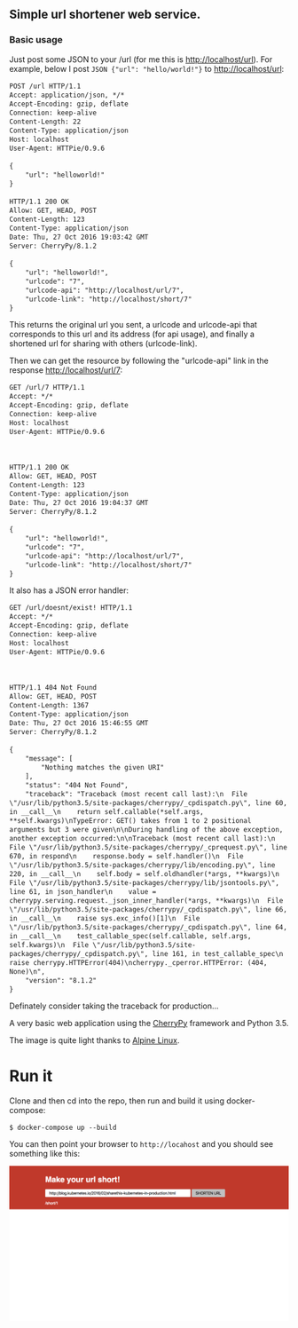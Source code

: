 ## Simple url shortener web service.
### Basic usage

Just post some JSON to your <hostname>/url (for me this is [http://localhost/url](http://localhost/url)). For example, below I post ```JSON
{"url": "hello/world!"}``` to [http://localhost/url](http://localhost/url):

```HTTP
POST /url HTTP/1.1
Accept: application/json, */*
Accept-Encoding: gzip, deflate
Connection: keep-alive
Content-Length: 22
Content-Type: application/json
Host: localhost
User-Agent: HTTPie/0.9.6

{
    "url": "helloworld!"
}

HTTP/1.1 200 OK
Allow: GET, HEAD, POST
Content-Length: 123
Content-Type: application/json
Date: Thu, 27 Oct 2016 19:03:42 GMT
Server: CherryPy/8.1.2

{
    "url": "helloworld!",
    "urlcode": "7",
    "urlcode-api": "http://localhost/url/7",
    "urlcode-link": "http://localhost/short/7"
}
```

This returns the original url you sent, a urlcode and urlcode-api that corresponds to this url and its address (for api usage), and finally a shortened url for sharing with others (urlcode-link).

Then we can get the resource by following the "urlcode-api" link in the response [http://localhost/url/7](http://localhost/url/7):

```HTTP
GET /url/7 HTTP/1.1
Accept: */*
Accept-Encoding: gzip, deflate
Connection: keep-alive
Host: localhost
User-Agent: HTTPie/0.9.6



HTTP/1.1 200 OK
Allow: GET, HEAD, POST
Content-Length: 123
Content-Type: application/json
Date: Thu, 27 Oct 2016 19:04:37 GMT
Server: CherryPy/8.1.2

{
    "url": "helloworld!",
    "urlcode": "7",
    "urlcode-api": "http://localhost/url/7",
    "urlcode-link": "http://localhost/short/7"
}
```

It also has a JSON error handler:

```HTTP
GET /url/doesnt/exist! HTTP/1.1
Accept: */*
Accept-Encoding: gzip, deflate
Connection: keep-alive
Host: localhost
User-Agent: HTTPie/0.9.6



HTTP/1.1 404 Not Found
Allow: GET, HEAD, POST
Content-Length: 1367
Content-Type: application/json
Date: Thu, 27 Oct 2016 15:46:55 GMT
Server: CherryPy/8.1.2

{
    "message": [
        "Nothing matches the given URI"
    ],
    "status": "404 Not Found",
    "traceback": "Traceback (most recent call last):\n  File \"/usr/lib/python3.5/site-packages/cherrypy/_cpdispatch.py\", line 60, in __call__\n    return self.callable(*self.args, **self.kwargs)\nTypeError: GET() takes from 1 to 2 positional arguments but 3 were given\n\nDuring handling of the above exception, another exception occurred:\n\nTraceback (most recent call last):\n  File \"/usr/lib/python3.5/site-packages/cherrypy/_cprequest.py\", line 670, in respond\n    response.body = self.handler()\n  File \"/usr/lib/python3.5/site-packages/cherrypy/lib/encoding.py\", line 220, in __call__\n    self.body = self.oldhandler(*args, **kwargs)\n  File \"/usr/lib/python3.5/site-packages/cherrypy/lib/jsontools.py\", line 61, in json_handler\n    value = cherrypy.serving.request._json_inner_handler(*args, **kwargs)\n  File \"/usr/lib/python3.5/site-packages/cherrypy/_cpdispatch.py\", line 66, in __call__\n    raise sys.exc_info()[1]\n  File \"/usr/lib/python3.5/site-packages/cherrypy/_cpdispatch.py\", line 64, in __call__\n    test_callable_spec(self.callable, self.args, self.kwargs)\n  File \"/usr/lib/python3.5/site-packages/cherrypy/_cpdispatch.py\", line 161, in test_callable_spec\n    raise cherrypy.HTTPError(404)\ncherrypy._cperror.HTTPError: (404, None)\n",
    "version": "8.1.2"
}
```

Definately consider taking the traceback for production...

A very basic web application using the
[CherryPy](http://cherrypy.org/) framework and Python 3.5.

The image is quite light thanks to
[Alpine Linux](https://hub.docker.com/r/frolvlad/alpine-python3/).


Run it
======

Clone and then cd into the repo, then run and build it using docker-compose:

```
$ docker-compose up --build
```

You can then point your browser to `http://locahost` and you should see something like this:

![alt text](siteimage.png "Site image.")
